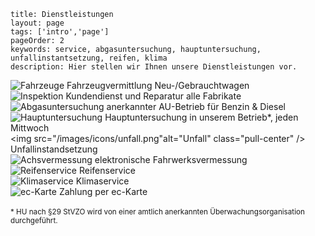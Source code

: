 ﻿```
title: Dienstleistungen
layout: page
tags: ['intro','page']
pageOrder: 2
keywords: service, abgasuntersuchung, hauptuntersuchung, unfallinstantsetzung, reifen, klima
description: Hier stellen wir Ihnen unsere Dienstleistungen vor.
```

<img src="/images/icons/fahrzeuge.png" alt="Fahrzeuge" class="pull-center" /> Fahrzeugvermittlung Neu-/Gebrauchtwagen<br />
<img src="/images/icons/inspektion.png" alt="Inspektion" class="pull-center" /> Kundendienst und Reparatur alle Fabrikate<br />
<img src="/images/icons/huau.png" alt="Abgasuntersuchung" class="pull-center" /> anerkannter AU-Betrieb für Benzin & Diesel<br />
<img src="/images/icons/huau.png" alt="Hauptuntersuchung" class="pull-center" /> Hauptuntersuchung in unserem Betrieb\*, jeden Mittwoch<br />
<img src="/images/icons/unfall.png"alt="Unfall" class="pull-center" /> Unfallinstandsetzung<br />
<img src="/images/icons/achsen.png" alt="Achsvermessung" class="pull-center" /> elektronische Fahrwerksvermessung<br />
<img src="/images/icons/reifenservice.png" alt="Reifenservice" class="pull-center" /> Reifenservice<br />
<img src="/images/icons/klimaservice.png" alt="Klimaservice" class="pull-center" /> Klimaservice<br />
<img src="/images/icons/ec.png" alt="ec-Karte" class="pull-center"/> Zahlung per ec-Karte<br />
<br />
<small>\* HU nach §29 StVZO wird von einer amtlich anerkannten Überwachungsorganisation durchgeführt.</small>
